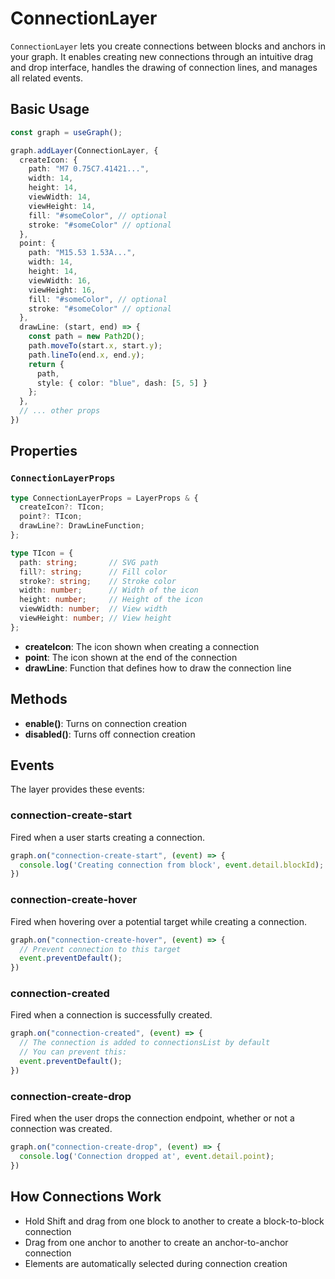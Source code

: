 # ConnectionLayer

`ConnectionLayer` lets you create connections between blocks and anchors in your graph. It enables creating new connections through an intuitive drag and drop interface, handles the drawing of connection lines, and manages all related events.

## Basic Usage

```typescript
const graph = useGraph();

graph.addLayer(ConnectionLayer, {
  createIcon: {
    path: "M7 0.75C7.41421...",
    width: 14,
    height: 14,
    viewWidth: 14,
    viewHeight: 14,
    fill: "#someColor", // optional
    stroke: "#someColor" // optional
  },
  point: {
    path: "M15.53 1.53A...",
    width: 14,
    height: 14,
    viewWidth: 16,
    viewHeight: 16,
    fill: "#someColor", // optional
    stroke: "#someColor" // optional
  },
  drawLine: (start, end) => {
    const path = new Path2D();
    path.moveTo(start.x, start.y);
    path.lineTo(end.x, end.y);
    return {
      path,
      style: { color: "blue", dash: [5, 5] }
    };
  },
  // ... other props
})
```

## Properties

### `ConnectionLayerProps`

```typescript
type ConnectionLayerProps = LayerProps & {
  createIcon?: TIcon;
  point?: TIcon;
  drawLine?: DrawLineFunction;
};

type TIcon = {
  path: string;       // SVG path
  fill?: string;      // Fill color
  stroke?: string;    // Stroke color
  width: number;      // Width of the icon
  height: number;     // Height of the icon
  viewWidth: number;  // View width
  viewHeight: number; // View height
};
```

- **createIcon**: The icon shown when creating a connection
- **point**: The icon shown at the end of the connection
- **drawLine**: Function that defines how to draw the connection line

## Methods

- **enable()**: Turns on connection creation
- **disabled()**: Turns off connection creation

## Events

The layer provides these events:

### connection-create-start

Fired when a user starts creating a connection.

```typescript
graph.on("connection-create-start", (event) => {
  console.log('Creating connection from block', event.detail.blockId);
})
```

### connection-create-hover

Fired when hovering over a potential target while creating a connection.

```typescript
graph.on("connection-create-hover", (event) => {
  // Prevent connection to this target
  event.preventDefault();
})
```

### connection-created

Fired when a connection is successfully created.

```typescript
graph.on("connection-created", (event) => {
  // The connection is added to connectionsList by default
  // You can prevent this:
  event.preventDefault();
})
```

### connection-create-drop

Fired when the user drops the connection endpoint, whether or not a connection was created.

```typescript
graph.on("connection-create-drop", (event) => {
  console.log('Connection dropped at', event.detail.point);
})
```

## How Connections Work

- Hold Shift and drag from one block to another to create a block-to-block connection
- Drag from one anchor to another to create an anchor-to-anchor connection
- Elements are automatically selected during connection creation
